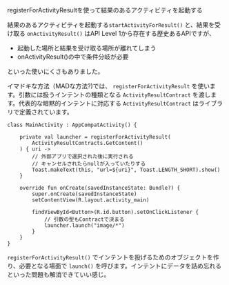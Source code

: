 registerForActivityResultを使って結果のあるアクティビティを起動する

結果のあるアクティビティを起動する`startActivityForResult()` と、結果を受け取る `onActivityResult()` はAPI Level 1から存在する歴史あるAPIですが、

- 起動した場所と結果を受け取る場所が離れてしまう
- onActivityResult()の中で条件分岐が必要

といった使いにくさもありました。

イマドキな方法（MADな方法?)では、 `registerForActivityResult` を使います。引数には扱うインテントの種類となる `ActivityResultContract` を渡します。代表的な暗黙的インテントに対応する `ActivityResultContract` はライブラリで定義されています。

```
class MainActivity : AppCompatActivity() {

    private val launcher = registerForActivityResult(
        ActivityResultContracts.GetContent()
    ) { uri ->
        // 外部アプリで選択された後に実行される
        // キャンセルされたらnullが入っていたりする
        Toast.makeText(this, "url=${uri}", Toast.LENGTH_SHORT).show()
    }

    override fun onCreate(savedInstanceState: Bundle?) {
        super.onCreate(savedInstanceState)
        setContentView(R.layout.activity_main)

        findViewById<Button>(R.id.button).setOnClickListener {
            // 引数の型もContractで決まる
            launcher.launch("image/*")
        }
    }
}
```

`registerForActivityResult()` でインテントを投げるためのオブジェクトを作り、必要となる場面で `launch()` を呼びます。インテントにデータを詰め忘れるといった問題も解消できていい感じ。



